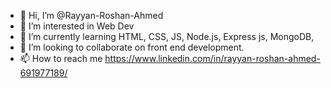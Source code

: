 - 👋 Hi, I’m @Rayyan-Roshan-Ahmed
- 👀 I’m interested in Web Dev
- 🌱 I’m currently learning HTML, CSS, JS, Node.js, Express js, MongoDB,  
- 💞️ I’m looking to collaborate on front end development. 
- 📫 How to reach me https://www.linkedin.com/in/rayyan-roshan-ahmed-691977189/

<!---
Rayyan-Roshan-Ahmed/Rayyan-Roshan-Ahmed is a ✨ special ✨ repository because its `README.md` (this file) appears on your GitHub profile.
You can click the Preview link to take a look at your changes.
--->
